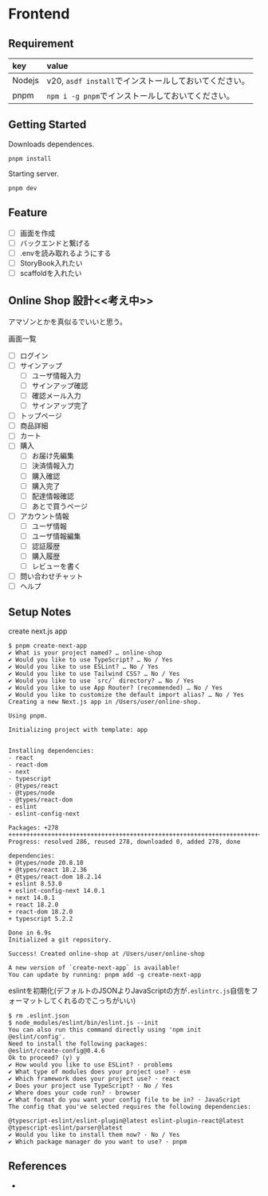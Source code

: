 # Frontend

## Requirement

|key|value|
|:---|:---|
|Nodejs|v20, `asdf install`でインストールしておいてください。|
|pnpm|`npm i -g pnpm`でインストールしておいてください。|

## Getting Started

Downloads dependences.

```shell
pnpm install
```

Starting server.

```shell
pnpm dev
```

## Feature

- [ ] 画面を作成
- [ ] バックエンドと繋げる
- [ ] .envを読み取れるようにする
- [ ] StoryBook入れたい
- [ ] scaffoldを入れたい

## Online Shop 設計<<考え中>>

アマゾンとかを真似るでいいと思う。

画面一覧

- [ ] ログイン
- [ ] サインアップ
  - [ ] ユーザ情報入力
  - [ ] サインアップ確認
  - [ ] 確認メール入力
  - [ ] サインアップ完了
- [ ] トップページ
- [ ] 商品詳細
- [ ] カート
- [ ] 購入
  - [ ] お届け先編集
  - [ ] 決済情報入力
  - [ ] 購入確認
  - [ ] 購入完了
  - [ ] 配達情報確認
  - [ ] あとで買うページ
- [ ] アカウント情報
  - [ ] ユーザ情報
  - [ ] ユーザ情報編集
  - [ ] 認証履歴
  - [ ] 購入履歴
  - [ ] レビューを書く
- [ ] 問い合わせチャット
- [ ] ヘルプ

## Setup Notes

create next.js app

```shell
$ pnpm create-next-app
✔ What is your project named? … online-shop
✔ Would you like to use TypeScript? … No / Yes
✔ Would you like to use ESLint? … No / Yes
✔ Would you like to use Tailwind CSS? … No / Yes
✔ Would you like to use `src/` directory? … No / Yes
✔ Would you like to use App Router? (recommended) … No / Yes
✔ Would you like to customize the default import alias? … No / Yes
Creating a new Next.js app in /Users/user/online-shop.

Using pnpm.

Initializing project with template: app


Installing dependencies:
- react
- react-dom
- next
- typescript
- @types/react
- @types/node
- @types/react-dom
- eslint
- eslint-config-next

Packages: +278
++++++++++++++++++++++++++++++++++++++++++++++++++++++++++++++++++++++++++++++++++++++++++++++++++++++++++++++++++++++++++++++++++++++++++++++++++++++++++++++++++++++++++++++++++++++++++++++++++++
Progress: resolved 286, reused 278, downloaded 0, added 278, done

dependencies:
+ @types/node 20.8.10
+ @types/react 18.2.36
+ @types/react-dom 18.2.14
+ eslint 8.53.0
+ eslint-config-next 14.0.1
+ next 14.0.1
+ react 18.2.0
+ react-dom 18.2.0
+ typescript 5.2.2

Done in 6.9s
Initialized a git repository.

Success! Created online-shop at /Users/user/online-shop

A new version of `create-next-app` is available!
You can update by running: pnpm add -g create-next-app
```

eslintを初期化(デフォルトのJSONよりJavaScriptの方が`.eslintrc.js`自信をフォーマットしてくれるのでこっちがいい)

```shell
$ rm .eslint.json
$ node_modules/eslint/bin/eslint.js --init
You can also run this command directly using 'npm init @eslint/config'.
Need to install the following packages:
@eslint/create-config@0.4.6
Ok to proceed? (y) y
✔ How would you like to use ESLint? · problems
✔ What type of modules does your project use? · esm
✔ Which framework does your project use? · react
✔ Does your project use TypeScript? · No / Yes
✔ Where does your code run? · browser
✔ What format do you want your config file to be in? · JavaScript
The config that you've selected requires the following dependencies:

@typescript-eslint/eslint-plugin@latest eslint-plugin-react@latest @typescript-eslint/parser@latest
✔ Would you like to install them now? · No / Yes
✔ Which package manager do you want to use? · pnpm

```

## References

-


